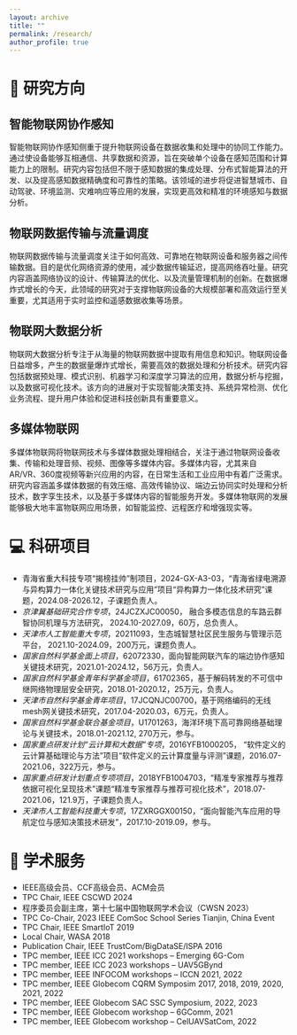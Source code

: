 ```yaml
---
layout: archive
title: ""
permalink: /research/
author_profile: true
---
```


<span class='anchor' id='interest'></span>

# 🧩 研究方向

## 智能物联网协作感知
智能物联网协作感知侧重于提升物联网设备在数据收集和处理中的协同工作能力。通过使设备能够互相通信、共享数据和资源，旨在突破单个设备在感知范围和计算能力上的限制。研究内容包括但不限于感知数据的集成处理、分布式智能算法的开发、以及提高感知数据精确度和可靠性的策略。该领域的进步将促进智慧城市、自动驾驶、环境监测、灾难响应等应用的发展，实现更高效和精准的环境感知与数据分析。

## 物联网数据传输与流量调度
物联网数据传输与流量调度关注于如何高效、可靠地在物联网设备和服务器之间传输数据。目的是优化网络资源的使用，减少数据传输延迟，提高网络吞吐量。研究内容涵盖网络协议的设计、传输算法的优化、以及流量管理机制的创新。在数据爆炸式增长的今天，此领域的研究对于支撑物联网设备的大规模部署和高效运行至关重要，尤其适用于实时监控和遥感数据收集等场景。

## 物联网大数据分析
物联网大数据分析专注于从海量的物联网数据中提取有用信息和知识。物联网设备日益增多，产生的数据量爆炸式增长，需要高效的数据处理和分析技术。研究内容包括数据预处理、模式识别、机器学习和深度学习算法的应用，数据分析与挖掘，以及数据可视化技术。该方向的进展对于实现智能决策支持、系统异常检测、优化业务流程、提升用户体验和促进科技创新具有重要意义。

## 多媒体物联网
多媒体物联网将物联网技术与多媒体数据处理相结合，关注于通过物联网设备收集、传输和处理音频、视频、图像等多媒体内容。多媒体内容，尤其来自AR/VR、360度视频等新兴应用的内容，在日常生活和工业应用中有着广泛需求。研究内容涵盖多媒体数据的有效压缩、高效传输协议、端边云协同实时处理和分析技术，数字孪生技术，以及基于多媒体内容的智能服务开发。多媒体物联网的发展能够极大地丰富物联网应用场景，如智能监控、远程医疗和增强现实等。


<span class='anchor' id='projects'></span>

# 💻 科研项目
- 青海省重大科技专项“揭榜挂帅”制项目，2024-GX-A3-03，“青海省绿电溯源与异构算力一体化关键技术研究与应用”项目“异构算力一体化技术研究”课题，2024.08-2026.12，子课题负责人。
- *京津冀基础研究合作专项*，24JCZXJC00050， 融合多模态信息的车路云群智协同机理与方法研究， 2024.10-2027.09，60万，总负责人。
- *天津市人工智能重大专项*，20211093，生态城智慧社区民生服务与管理示范平台， 2021.10-2024.09，200万元，课题负责人。
- *国家自然科学基金面上项目*，62072330，面向智能网联汽车的端边协作感知关键技术研究，2021.01-2024.12，56万元，负责人。
- *国家自然科学基金青年科学基金项目*，61702365，基于解码转发的不可信中继网络物理层安全研究，2018.01-2020.12，25万元，负责人。
- *天津市自然科学基金青年项目*，17JCQNJC00700，基于网络编码的无线mesh网关键技术研究，2017.04-2020.03，6万元，负责人。
- *国家自然科学基金联合基金项目*，U1701263，海洋环境下高可靠网络基础理论与关键技术，2018.01-2021.12, 270万元，参与。
- *国家重点研发计划“云计算和大数据”专项*，2016YFB1000205， “软件定义的云计算基础理论与方法”项目“软件定义的云计算度量与评测”课题，2016.07-2021.06，322万元，参与。
- *国家重点研发计划重点专项项目*，2018YFB1004703，“精准专家推荐与推荐依据可视化呈现技术”课题“精准专家推荐与推荐可视化技术”，2018.07-2021.06，121.9万，子课题负责人。
- *天津市人工智能科技重大专项*，17ZXRGGX00150，“面向智能汽车应用的导航定位与感知决策技术研发”，2017.10-2019.09，参与。


<span class='anchor' id='service'></span>

# 📝 学术服务
- IEEE高级会员、CCF高级会员、ACM会员
- TPC Chair, IEEE CSCWD 2024
- 程序委员会副主席，第十七届中国物联网学术会议（CWSN 2023）
- TPC Co-Chair, 2023 IEEE ComSoc School Series Tianjin, China Event
- TPC Chair, IEEE SmartIoT 2019
- Local Chair, WASA 2018
- Publication Chair, IEEE TrustCom/BigDataSE/ISPA 2016
- TPC member, IEEE ICC 2021 workshops – Emerging 6G-Com
- TPC member, IEEE ICC 2023 workshops – UAV5GBynd
- TPC member, IEEE INFOCOM workshops – ICCN 2021, 2022
- TPC member, IEEE Globecom  CQRM Symposim 2017, 2018, 2019, 2020, 2021, 2022
- TPC member, IEEE Globecom SAC SSC Symposium, 2022, 2023
- TPC member, IEEE Globecom workshop – 6GComm, 2021
- TPC member, IEEE Globecom workshop – CelUAVSatCom, 2022


<br/>
<br/>
<br/>
<br/>

